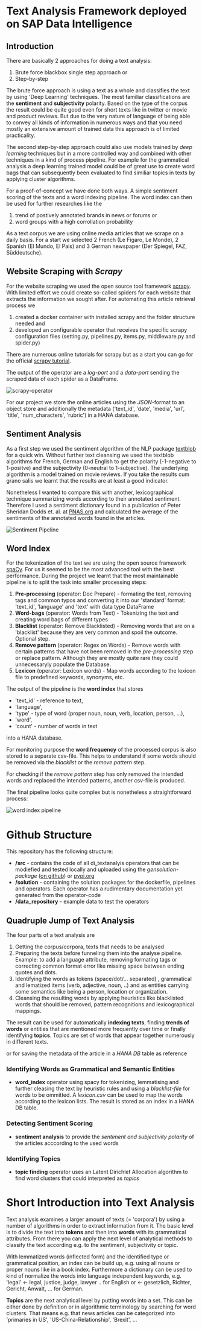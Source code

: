 # Text Analysis Framework deployed on SAP Data Intelligence

## Introduction

There are basically 2 approaches for doing a text analysis: 

1. Brute force blackbox single step approach or 
2. Step-by-step

The brute force approach is using a text as a whole and classifies the text by using 'Deep Learning' techniques. The most familiar classifications are the **sentiment** and **subjectivity** polarity. Based on the type of the corpus the result could be quite good even for short texts like in twitter or movie and product reviews. But due to the very nature of language of being able to convey all kinds of information in numerous ways and that you need mostly an extensive amount of trained data this approach is of limited practicality.

The second step-by-step approach could also use models trained by *deep learning* techniques but in a more controlled way and combined with other techniques in a kind of process pipeline. For example for the grammatical analysis a deep learning trained model could be of great use to create word bags that can subsequently been evaluated to find similiar topics in texts by applying cluster algorithms. 

For a proof-of-concept we have done both ways. A simple sentiment scoring of the texts and a word indexing pipeline. The word index can then be used for 
further researches like the 

1. trend of postively annotated brands in news or forums or
2. word groups with a high corrollation probability

As a text corpus we are using online media articles that we scrape on a daily basis. For a start we selected 2 French (Le Figaro, Le Monde), 2 Spanish (El Mundo, El Pais) and 3 German newspaper (Der Spiegel, FAZ, Süddeutsche).
 

## Website Scraping with *Scrapy*

For the website scraping we used the open source tool framework [scrapy](http://scrapy.org). With limited effort we could create so-called spiders for each website that extracts the information we sought after. For automating this article retrieval process we

1. created a docker container with installed scrapy and the folder structure needed and
2. developed an configurable operator that receives the specific scrapy configuration files (setting.py, pipelines.py, items.py, middleware.py and spider.py) 

There are numerous online tutorials for scrapy but as a start you can go for the official [scrapy tutorial](https://docs.scrapy.org/en/latest/intro/tutorial.html).

The output of the operator are a *log-port* and a *data-port* sending the scraped data of each spider as a DataFrame. 

![scrapy-operator](./images/scrapy-pipeline.png)

For our project we store the online articles using the *JSON*-format to an object store and additionally the metadata ('text_id', 'date', 'media', 'url', 'title', 'num_characters', 'rubric') in a HANA database. 


## Sentiment Analysis 
As a first step we used the sentiment algorithm of the NLP package [textblob](https://textblob.readthedocs.io/en/dev/index.html) for a quick win. Without further text cleansing we used the textblob algorithms for French, German and English to get the polarity (-1-negative to 1-positve) and the subjectivity (0-neutral to 1-subjective). The underlying algorithm is a model trained on movie reviews. If you take the results cum grano salis we learnt that the results are at least a good indicator.

Nonetheless I wanted to compare this with another, lexicographical technique summarizing words according to their annotated sentiment. Therefore I used a sentiment dictionary found in a publication of Peter Sheridan Dodds et. al. at [PNAS.org](https://www.pnas.org/content/112/8/2389) and calculated the average of the sentiments of the annotated words found in the articles. 

![Sentiment Pipeline](./images/Sentiment_analysis.png)

## Word Index
For the tokenization of the text we are using the open source framework [spaCy](https://spacy.io). For us it seemed to be the most advanced tool with the best performance. During the project we learnt that the most maintainable pipeline is to split the task into smaller processing steps:

1. **Pre-processing** (operator: Doc Prepare)  - formating the text, removing tags and common typos and converting it into our 'standard' format: 'text_id', 'language' and 'text' with data type DataFrame
2. **Word-bags** (operator: Words from Text) - Tokenizing the text and creating word bags of different types
3. **Blacklist** (operator: Remove Blacklisted) - Removing words that are on a 'blacklist' because they are very common and spoil the outcome. Optional step. 
4. **Remove pattern** (operator: Regex on Words) - Remove words with certain patterns that have not been removed in the *pre-processing* step or replace pattern. Although they are mostly quite rare they could unnecessaryly populate the Database. 
5. **Lexicon** (operator: Lexicon words) - Map words according to the lexicon file to predefined keywords, synonyms, etc. 

The output of the pipeline is the **word index** that stores 

* 'text_id' - reference to text, 
* 'language', 
* 'type' - type of word (proper noun, noun, verb, location, person, ...),
* 'word', 
* 'count' - number of words in text

into a HANA database. 

For monitoring purpose the **word frequency** of the processed corpus is also stored to a separate csv-file. This helps to understand if some words should be removed via the *blacklist* or the *remove pattern* step.

For checking if the *remove pattern* step has only removed the intended words and replaced the intended patterns, another csv-file is produced.

The final pipeline looks quite complex but is nonetheless a straightforward process: 

![word index pipeline](./images/word_index_pipeline.png)



# Github Structure

This repository has the following structure: 

* **/src** - contains the code of all di_textanalyis operators that can be modiefied and tested locally and uploaded using the *gensolution-package* ([on github](https://github.com/thhapke/sdi_utils)) or [pypi.org](https://pypi.org/project/sdi-utils/)
* **/solution** - containing the solution packages for the dockerfile, pipelines and operators. Each operator has a rudimentary documentation yet generated from the operator-code
* **/data_repository** - example data to test the operators

## Quadruple Jump of Text Analysis
The four parts of a text analysis are

1. Getting the corpus/corpora, texts that needs to be analysed 
2. Preparing the texts before funneling them into the analyse pipeline. Example: to add a language attribute, removing formating tags or correcting common format error like missing space between ending quotes and dots.
3. Identifying the words as tokens (space/dot/... separated) , grammatical and lematized items (verb, adjective, noun, ..) and as entities carrying some semantics like being a person, location or organization. 
4. Cleansing the resulting words by applying heuristics like blacklisted words that should be removed, pattern recognitions and lexicographical mappings. 

The result can be used for automatically **indexing texts**, finding **trends of words** or entities that are mentioned more frequently over time or finally identifying **topics**. Topics are set of words that appear together numerously in different texts.

or for saving the metadata of the article in a *HANA DB* table as reference

### Identifying Words as Grammatical and Semantic Entities
* **word_index** operator using spacy for tokenizing, lemmatising and further cleasing the text by heuristic rules and using a *blacklist-file* for words to be ommitted. A *lexicon.csv* can be used to map the words according to the lexicon lists. The result is stored as an index in a HANA DB table. 

### Detecting Sentiment Scoring 
* **sentiment analysis** to provide the *sentiment and subjectivity polarity* of the articles acccording to the used words

### Identifying Topics 
* **topic finding** operator uses an Latent Dirichlet Allocation algorithm to find word clusters that could interpreted as *topics*



# Short Introduction into Text Analysis
Text analysis examines a larger amount of texts (= 'corpora') by using a number of algorithms in order to extract information from it. The basic level is to divide the text into **tokens** and then into **words** with its grammatical attributes. From there you can apply the next level of analytical methods to classify the text according e.g. to the sentiment, subjectivity or topic. 

With lemmatized words (inflected form) and the identified type or grammatical position, an index can be build up, e.g. using all nouns or proper nouns like in a book index. Furthermore a dictionary can be used to kind of normalize the words into language independent keywords, e.g. 
'legal' <- legal, justice, judge, lawyer .. for English or <- gesetzlich, Richter, Gericht, Anwalt, ... for German.  

**Topics** are the next analytical level by putting words into a set. This can be either done by definition or in algorithmic terminology by searching for word clusters. That means e.g. that news articles can be categorized into 'primaries in US', 'US-China-Relationship', 'Brexit', ...

 




 